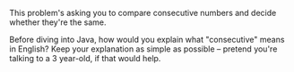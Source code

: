 This problem's asking you to compare consecutive numbers and decide whether they're the same. 

Before diving into Java, how would you explain what "consecutive" means in English? Keep your explanation as simple as possible – pretend you're talking to a 3 year-old, if that would help.